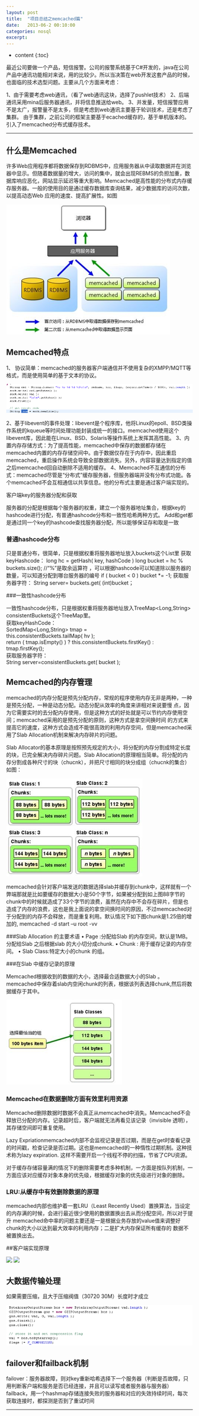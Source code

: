 ```yaml
---
layout: post
title:  "项目总结之memcached篇"
date:   2013-06-2 00:10:00
categories: nosql
excerpt: 
---
```

  
* content
{:toc}


最近公司要做一个产品，短信报警。公司的报警系统基于C#开发的，java在公司产品中通讯功能相对来说，用的比较少。所以当决策在web开发这套产品的时候，也面临的技术选型问题。主要从几个方面来考虑：

1、由于需要考虑web通讯，（看了web通讯这块，选择了pushlet技术）
2、后端通讯采用mina后服务器通讯，并将信息推送给web。
3、并发量，短信报警应用不是太广，报警量不是太多，但是考虑到web通讯主要基于轮训技术，还是考虑了集群。
由于集群，之前公司的框架主要基于ecached缓存的，基于单机版本的。引入了memcached分布式缓存技术。

---

## 什么是Memcached

许多Web应用程序都将数据保存到RDBMS中，应用服务器从中读取数据并在浏览器中显示。但随着数据量的增大，访问的集中，就会出现REBMS的负担加重，数据库响应恶化，网站显示延迟等重大影响。Memcached是高性能的分布式内存缓存服务器。一般的使用目的是通过缓存数据库查询结果，减少数据库的访问次数，以提高动态Web 应用的速度、提高扩展性。如图

![](/images/memcached/m1.jpg)

## Memcached特点

1、	协议简单：memcached的服务器客户端通信并不使用复杂的XMPP/MQTT等格式，而是使用简单的基于文本的协议。

![](/images/memcached/m2.png)

2、基于libevent的事件处理：libevent是个程序库，他将Linux的epoll、BSD类操作系统的kqueue等时间处理功能封装成统一的接口。memcached使用这个libevent库，因此能在Linux、BSD、Solaris等操作系统上发挥其高性能。
3、内置内存存储方式：为了提高性能，memcached中保存的数据都存储在memcached内置的内存存储空间中。由于数据仅存在于内存中，因此重启memcached，重启操作系统会导致全部数据消失。另外，内容容量达到指定的值之后memcached回自动删除不适用的缓存。
4、Memcached不互通信的分布式：memcached尽管是“分布式”缓存服务器，但服务器端并没有分布式功能。各个memcached不会互相通信以共享信息。他的分布式主要是通过客户端实现的。

客户端key的服务器分配和获取

服务器的分配是根据每个服务器的权重，建立一个服务器地址集合，根据key的hashcode进行分配，有普通hashcode分布和一致性哈希两种方式。
Add和get都是通过同一个key的hashcode查找服务器分配，所以能够保证存和取是一致

### 普通hashcode分布

只是普通分布，很简单，只是根据权重将服务器地址放入buckets这个List里
获取keyHashcode：
long hc = getHash( key, hashCode )
long bucket = hc % buckets.size(); //“%”是取余运算符 ，可以根据hashcode可以知道除以服务器的数量，可以知道分配到哪台服务器的编号
if ( bucket < 0 ) bucket *= -1; 
获取服务器字符：
String server= buckets.get( (int)bucket；

###一致性hashcode分布

一致性hashcode分布，只是根据权重将服务器地址放入TreeMap<Long,String> consistentBuckets这个TreeMap里。<br>
获取keyHashCode：<br>
SortedMap<Long,String> tmap =<br>
			this.consistentBuckets.tailMap( hv );<br>
		return ( tmap.isEmpty() ) ? this.consistentBuckets.firstKey() : tmap.firstKey();<br>
获取服务器字符：<br>
String server=consistentBuckets.get( bucket );<br>

## Memcached的内存管理

memcached的内存分配是预先分配内存，常规的程序使用内存无非是两种，一种是预先分配，一种是动态分配。动态分配从效率的角度来讲相对来说要慢 点，因为它需要实时的去分配内存使用，但是这种方式的好处就是可以节约内存使用空间；memcached采用的是预先分配的原则，这种方式是拿空间换时间 的方式来提高它的速度，这种方式会造成不能很高效的利用内存空间，但是memcached采用了Slab Allocation机制来解决内存碎片的问题。

Slab Allocator的基本原理是按照预先规定的大小，将分配的内存分割成特定长度的块，已完全解决内存碎片问题。Slab Allocation的原理相当简单。将分配的内存分割成各种尺寸的块（chucnk），并把尺寸相同的块分成组（chucnk的集合）如图：

![](/images/memcached/m3.jpg)

memcached会针对客户端发送的数据选择slab并缓存到chunk中，这样就有一个弊端那就是比如要缓存的数据大小是50个字节，如果被分配到如上图88字节的chunk中的时候就造成了33个字节的浪费，虽然在内存中不会存在碎片，但是也造成了内存的浪费，这也是我上面说的拿空间换时间的原因，不过memcached对于分配到的内存不会释放，而是重复利用。默认情况下如下图chunk是1.25倍的增加的, memcached  -d start –u root -vv 



###Slab Allocation 的主要术语
•	Page :分配给Slab 的内存空间，默认是1MB。分配给Slab 之后根据slab 的大小切分成chunk.
•	Chunk : 用于缓存记录的内存空间。
•	Slab Class:特定大小的chunk 的组。

###在Slab 中缓存记录的原理

Memcached根据收到的数据的大小，选择最合适数据大小的Slab 。
memcached中保存着slab内空闲chunk的列表，根据该列表选择chunk,然后将数据缓存于其中。

![](/images/memcached/m4.jpg)

### Memcached在数据删除方面有效里利用资源

Memcached删除数据时数据不会真正从memcached中消失。Memcached不会释放已分配的内存。记录超时后，客户端就无法再看见该记录（invisible 透明），其存储空间即可重复使用。

Lazy Expriationmemcached内部不会监视记录是否过期，而是在get时查看记录的时间戳，检查记录是否过期。这也是memcached的一种惰性过期机制。这种技术称为lazy expiration. 这样不需要开启一个线程不停的扫描，节省了CPU资源。

对于缓存存储容量满的情况下的删除需要考虑多种机制，一方面是按队列机制，一方面应该对应缓存对象本身的优先级，根据缓存对象的优先级进行对象的删除。

### LRU:从缓存中有效删除数据的原理
memcached内部也维护着一套LRU（Least Recently Used）置换算法，当设定的内存满的时候，会进行最近很少使用的数据置换出去从而分配空间，所以对于提升 memcached命中率的问题主要还是一是根据业务存放的value值来调整好chunk的大小以达到最大效率的利用内存；二是扩大内存保证所有缓存的 数据不被置换出去。

##客户端实现原理

![](/images/memcached/m6.jpg)
![](/images/memcached/m7.jpg)

## 大数据传输处理

如果需要压缩，且大于压缩阀值（30720 30M）长度时才成立

![](/images/memcached/m5.png)

## failover和failback机制

failover：服务器故障，则对key重新哈希选择下一个服务器（判断是否故障，只用判断客户端和服务是否已经连接，并且可以读写或者服务器与服务器）
failback，用一个hashmap存储连接失败的服务器和对应的失效持续时间，每次获取连接时，都探测是否到了重试时间

---



